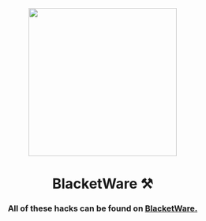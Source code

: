 <div align="center">
  <img src="https://user-images.githubusercontent.com/101288516/179639532-7dcaa025-d535-4908-a4e6-57329b6a5eef.png" width="300px">
  <h1>BlacketWare ⚒️</h1>
  <h3>All of these hacks can be found on <a href="https://github.com/BlacketWare/blacket-hacks/">BlacketWare.</a></h3>
</div>
